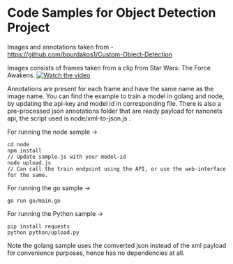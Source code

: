 # Code Samples for Object Detection Project

Images and annotations taken from - https://github.com/bourdakos1/Custom-Object-Detection

Images consists of frames taken from a clip from Star Wars: The Force Awakens.
[![Watch the video](https://github.com/bourdakos1/Custom-Object-Detection/raw/master/screenshots/starwars_small.gif)](https://www.youtube.com/watch?v=xW2hpkoaIiM)

Annotations are present for each frame and have the same name as the image name. You can find the example to train a model in golang and node, by updating the api-key and model id in corresponding file. There is also a pre-processed json annotations folder that are ready payload for nanonets api, the script used is node/xml-to-json.js .

For running the node sample ->

```
cd node
npm install
// Update sample.js with your model-id
node upload.js
// Can call the train endpoint using the API, or use the web-interface for the same.
```

For running the go sample ->

```
go run go/main.go
```

For running the Python sample ->
```
pip install requests
python python/upload.py
```
Note the golang sample uses the comverted json instead of the xml payload for convenience purposes, hence has no dependencies at all.
